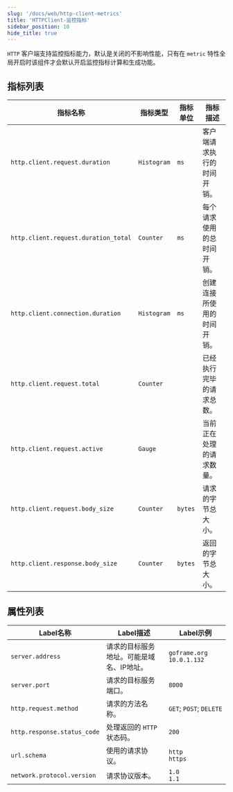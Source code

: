 ```yaml
---
slug: '/docs/web/http-client-metrics'
title: 'HTTPClient-监控指标'
sidebar_position: 10
hide_title: true
---
```


`HTTP` 客户端支持监控指标能力，默认是关闭的不影响性能，只有在 `metric` 特性全局开启时该组件才会默认开启监控指标计算和生成功能。

## 指标列表

| **指标名称** | **指标类型** | **指标单位** | **指标描述** |
| --- | --- | --- | --- |
| `http.client.request.duration` | `Histogram` | `ms` | 客户端请求执行的时间开销。 |
| `http.client.request.duration_total` | `Counter` | `ms` | 每个请求使用的总时间开销。 |
| `http.client.connection.duration` | `Histogram` | `ms` | 创建连接所使用的时间开销。 |
| `http.client.request.total` | `Counter` |  | 已经执行完毕的请求总数。 |
| `http.client.request.active` | `Gauge` |  | 当前正在处理的请求数量。 |
| `http.client.request.body_size` | `Counter` | `bytes` | 请求的字节总大小。 |
| `http.client.response.body_size` | `Counter` | `bytes` | 返回的字节总大小。 |

## 属性列表

| **Label名称** | **Label描述** | **Label示例** |
| --- | --- | --- |
| `server.address` | 请求的目标服务地址。可能是域名、IP地址。 | `goframe.org`<br />`10.0.1.132` |
| `server.port` | 请求的目标服务端口。 | `8000` |
| `http.request.method` | 请求的方法名称。 | `GET`; `POST`; `DELETE` |
| `http.response.status_code` | 处理返回的 `HTTP` 状态码。 | `200` |
| `url.schema` | 使用的请求协议。 | `http`<br />`https` |
| `network.protocol.version` | 请求协议版本。 | `1.0`<br />`1.1` |